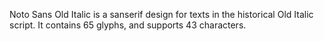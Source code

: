 Noto Sans Old Italic is a sanserif design for texts in the historical Old Italic script. It contains 65 glyphs, and supports 43 characters.